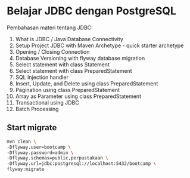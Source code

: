 # Belajar JDBC dengan PostgreSQL

Pembahasan materi tentang JDBC:

1. What is JDBC / Java Database Connectivity
2. Setup Project JDBC with Maven Archetype - quick starter archetype
3. Opening / Closing Connection
4. Database Versioning with flyway database migration
5. Select statement with class Statement
6. Select statement with class PreparedStatement
7. SQL Injection handler
8. Insert, Update, and Delete using class PreparedStatement
9. Pagination using class PreparedStatement
10. Array as Parameter using class PreparedStatement 
11. Transactional using JDBC
12. Batch Processing

## Start migrate

```bash
mvn clean \
-Dflyway.user=bootcamp \
-Dflyway.password=admin \
-Dflyway.schemas=public,perpustakaan \
-Dflyway.url=jdbc:postgresql://localhost:5432/bootcamp \
flyway:migrate
```

